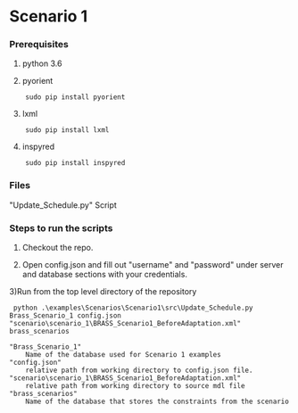 # Scenario 1 

### Prerequisites

1) python 3.6

2) pyorient
```
	sudo pip install pyorient
```
3) lxml
```
	sudo pip install lxml
```
4) inspyred
```
    sudo pip install inspyred
```

### Files

"Update_Schedule.py" 
    Script


### Steps to run the scripts

1) Checkout the repo.

2) Open config.json and fill out "username" and "password" under server and database sections with your credentials.

3)Run from the top level directory of the repository
```
 python .\examples\Scenarios\Scenario1\src\Update_Schedule.py Brass_Scenario_1 config.json "scenario\scenario_1\BRASS_Scenario1_BeforeAdaptation.xml" brass_scenarios
```
    "Brass_Scenario_1" 
        Name of the database used for Scenario 1 examples
    "config.json" 
        relative path from working directory to config.json file.
    "scenario\scenario_1\BRASS_Scenario1_BeforeAdaptation.xml" 
        relative path from working directory to source mdl file
    "brass_scenarios" 
        Name of the database that stores the constraints from the scenario

